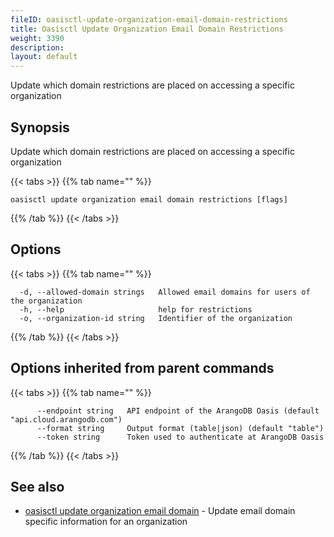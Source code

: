 ```yaml
---
fileID: oasisctl-update-organization-email-domain-restrictions
title: Oasisctl Update Organization Email Domain Restrictions
weight: 3390
description: 
layout: default
---
```

Update which domain restrictions are placed on accessing a specific organization

## Synopsis

Update which domain restrictions are placed on accessing a specific organization

{{< tabs >}}
{{% tab name="" %}}
```
oasisctl update organization email domain restrictions [flags]
```
{{% /tab %}}
{{< /tabs >}}

## Options

{{< tabs >}}
{{% tab name="" %}}
```
  -d, --allowed-domain strings   Allowed email domains for users of the organization
  -h, --help                     help for restrictions
  -o, --organization-id string   Identifier of the organization
```
{{% /tab %}}
{{< /tabs >}}

## Options inherited from parent commands

{{< tabs >}}
{{% tab name="" %}}
```
      --endpoint string   API endpoint of the ArangoDB Oasis (default "api.cloud.arangodb.com")
      --format string     Output format (table|json) (default "table")
      --token string      Token used to authenticate at ArangoDB Oasis
```
{{% /tab %}}
{{< /tabs >}}

## See also

* [oasisctl update organization email domain](oasisctl-update-organization-email-domain)	 - Update email domain specific information for an organization

